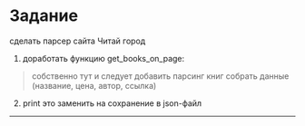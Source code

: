 
# Задание  

сделать парсер сайта Читай город  

1. доработать функцию get_books_on_page:  

> собственно тут и следует добавить парсинг книг
> собрать данные (название, цена, автор, ссылка)

2. print это заменить на сохранение в json-файл  

---  
